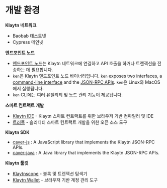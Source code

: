 # 개발 환경 <a id="development-environment"></a>

**Klaytn 네트워크**

* Baobab 테스트넷
* Cypress 메인넷

**엔드포인트 노드**

* [엔드포인트 노드](../node/endpoint-node/README.md)는 Klaytn 네트워크에 연결하고 API 호출을 하거나 트랜잭션을 전송하는 데 필요합니다.
* `ken`은 Klaytn 엔드포인트 노드 바이너리입니다. `ken` exposes two interfaces, a [command-line interface](../node/endpoint-node/ken-cli-commands.md) and the [JSON-RPC APIs](../dapp/json-rpc/README.md). `ken`은 Linux와 MacOS에서 실행됩니다.
* `ken` CLI에는 여러 유틸리티 및 노드 관리 기능이 제공됩니다.

**스마트 컨트랙트 개발**

* [Klaytn IDE](https://ide.klaytn.com/) - Klaytn 스마트 컨트랙트를 위한 브라우저 기반 컴파일러 및 IDE
* [트러플](https://github.com/trufflesuite/truffle) - 솔리디티 스마트 컨트랙트 개발을 위한 오픈 소스 도구

**Klaytn SDK**

* [caver-js](../dapp/sdk/caver-js/README.md) : A JavaScript library that implements the Klaytn JSON-RPC APIs.
* [caver-java](../dapp/sdk/caver-java/README.md) : A Java library that implements the Klaytn JSON-RPC APIs.

**Klaytn 툴킷**

* [Klaytnscope](https://scope.klaytn.com/) - 블록 및 트랜잭션 탐색기
* [Klaytn Wallet](https://wallet.klaytn.com/) - 브라우저 기반 계정 관리 도구



